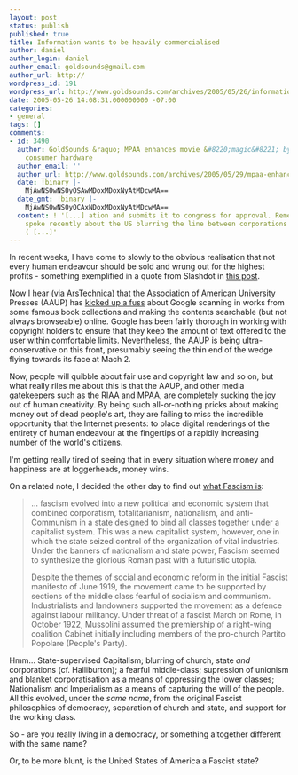 ```yaml
---
layout: post
status: publish
published: true
title: Information wants to be heavily commercialised
author: daniel
author_login: daniel
author_email: goldsounds@gmail.com
author_url: http://
wordpress_id: 191
wordpress_url: http://www.goldsounds.com/archives/2005/05/26/information-wants-to-be-heavily-commercialised/
date: 2005-05-26 14:08:31.000000000 -07:00
categories:
- general
tags: []
comments:
- id: 3490
  author: GoldSounds &raquo; MPAA enhances movie &#8220;magic&#8221; by crippling
    consumer hardware
  author_email: ''
  author_url: http://www.goldsounds.com/archives/2005/05/29/mpaa-enhances-movie-magic-by-crippling-consumer-hardware/
  date: !binary |-
    MjAwNS0wNS0yOSAwMDoxMDoxNyAtMDcwMA==
  date_gmt: !binary |-
    MjAwNS0wNS0yOCAxNDoxMDoxNyAtMDcwMA==
  content: ! '[...] ation and submits it to congress for approval. Remember when I
    spoke recently about the US blurring the line between corporations and government?
    ( [...]'
---
```

In recent weeks, I have come to slowly to the obvious realisation that not every human endeavour should be sold and wrung out for the highest profits - something exemplified in a quote from Slashdot in <a href="http://www.goldsounds.com/archives/2005/05/20/recorded-music-industry-fundamentally-redundant/">this post</a>.

Now I hear (<a href="http://arstechnica.com/news.ars/post/20050525-4942.html">via ArsTechnica</a>) that the Association of American University Presses (AAUP) has <a href="http://blog.searchenginewatch.com/blog/050523-125511">kicked up a fuss</a> about Google scanning in works from some famous book collections and making the contents searchable (but not always browseable) online. Google has been fairly thorough in working with copyright holders to ensure that they keep the amount of text offered to the user within comfortable limits. Nevertheless, the AAUP is being ultra-conservative on this front, presumably seeing the thin end of the wedge flying towards its face at Mach 2.

Now, people will quibble about fair use and copyright law and so on, but what really riles me about this is that the AAUP, and other media gatekeepers such as the RIAA and MPAA, are completely sucking the joy out of human creativity. By being such all-or-nothing pricks about making money out of dead people's art, they are failing to miss the incredible opportunity that the Internet presents: to place digital renderings of the entirety of human endeavour at the fingertips of a rapidly increasing number of the world's citizens.

I'm getting really tired of seeing that in every situation where money and happiness are at loggerheads, money wins.

On a related note, I decided the other day to find out <a href="http://en.wikipedia.org/wiki/Fascism#The_origin_and_ideology_of_Fascism">what Fascism is</a>:

<blockquote>... fascism evolved into a new political and economic system that combined corporatism, totalitarianism, nationalism, and anti-Communism in a state designed to bind all classes together under a capitalist system. This was a new capitalist system, however, one in which the state seized control of the organization of vital industries. Under the banners of nationalism and state power, Fascism seemed to synthesize the glorious Roman past with a futuristic utopia.

Despite the themes of social and economic reform in the initial Fascist manifesto of June 1919, the movement came to be supported by sections of the middle class fearful of socialism and communism. Industrialists and landowners supported the movement as a defence against labour militancy. Under threat of a fascist March on Rome, in October 1922, Mussolini assumed the premiership of a right-wing coalition Cabinet initially including members of the pro-church Partito Popolare (People's Party).</blockquote>

Hmm... State-supervised Capitalism; blurring of church, state <em>and</em> corporations (cf. Halliburton); a fearful middle-class; supression of unionism and blanket corporatisation as a means of oppressing the lower classes; Nationalism and Imperialism as a means of capturing the will of the people. All this evolved, under the <em>same name</em>, from the original Fascist philosophies of democracy, separation of church and state, and support for the working class.

So - are you really living in a democracy, or something altogether different with the same name?

Or, to be more blunt, is the United States of America a Fascist state?

